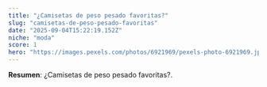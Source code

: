 ```yaml
---
title: "¿Camisetas de peso pesado favoritas?"
slug: "camisetas-de-peso-pesado-favoritas"
date: "2025-09-04T15:22:19.152Z"
niche: "moda"
score: 1
hero: "https://images.pexels.com/photos/6921969/pexels-photo-6921969.jpeg?auto=compress&cs=tinysrgb&fit=crop&h=627&w=1200&auto=compress&cs=tinysrgb&w=1024&h=576&fit=crop"
---
```


**Resumen**: ¿Camisetas de peso pesado favoritas?.
